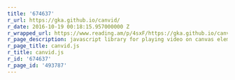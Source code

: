 ```yaml
---
title: '674637'
r_url: https://gka.github.io/canvid/
r_date: 2016-10-19 00:18:15.957000000 Z
r_wrapped_url: https://www.reading.am/p/4sxF/https://gka.github.io/canvid/
r_page_description: javascript library for playing video on canvas elements
r_page_title: canvid.js
r_title: canvid.js
r_id: '674637'
r_page_id: '493787'
---
```


